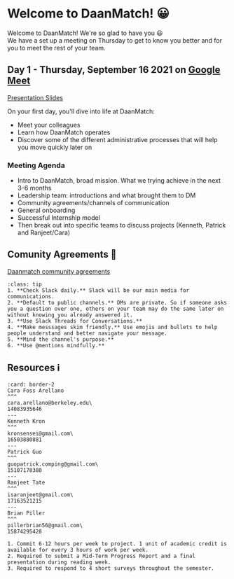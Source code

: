 # Welcome to DaanMatch! 😀

Welcome to DaanMatch! We're so glad to have you 😃\
We have a set up a meeting on Thursday to get to know you better and for you to meet the rest of your team.

## Day 1 - Thursday, September 16 2021 on [Google Meet](https://meet.google.com/zmi-vmny-zby)
[Presentation Slides](https://docs.google.com/presentation/d/1T7dSSFRsFIdr7zFVxvabAea9KXNaxK_a/edit#slide=id.p6)

On your first day, you'll dive into life at DaanMatch:

- Meet your colleagues
- Learn how DaanMatch operates
- Discover some of the different administrative processes that will help you move quickly later on

### Meeting Agenda
- Intro to DaanMatch, broad mission. What we trying achieve in the next 3-6 months
- Leadership team: introductions and what brought them to DM
- Community agreements/channels of communication
- General onboarding
- Successful Internship model
- Then break out into specific teams to discuss projects (Kenneth, Patrick and Ranjeet/Cara)

## Comunity Agreements 🤝
[Daanmatch community agreements](https://docs.google.com/document/d/1Nsei6d38hpcNUd_XusSXsexxaE7faU-5qtLmnCELAo4/edit#)

```{admonition} Slack Etiquette 💬
:class: tip
1. **Check Slack daily.** Slack will be our main media for communications.
2. **Default to public channels.** DMs are private. So if someone asks you a question over one, others on your team may do the same later on without knowing you already answered it.
3. **Use Slack Threads for Conversations.**
4. **Make messsages skim friendly.** Use emojis and bullets to help people understand and better navigate your message.
5. **Mind the channel's purpose.**
6. **Use @mentions mindfully.** 
```

## Resources ℹ️

```{panels}
:card: border-2
Cara Foss Arellano
^^^
cara.arellano@berkeley.edu\
14083935646
---
Kenneth Kron
^^^
kronsensei@gmail.com\
16503880881
---
Patrick Guo
^^^
guopatrick.comping@gmail.com\
15107178380
---
Ranjeet Tate
^^^
isaranjeet@gmail.com\
17163521215
---
Brian Piller
^^^
pillerbrian56@gmail.com\
15874295428
```

```{admonition} Program Requirements for [DS Discovery](http://dsdiscovery.org/)
1. Commit 6-12 hours per week to project. 1 unit of academic credit is available for every 3 hours of work per week.
2. Required to submit a Mid-Term Progress Report and a final presentation during reading week.
3. Required to respond to 4 short surveys throughout the semester.
```
